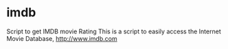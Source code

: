 imdb
====

Script to get IMDB movie Rating
This is a script to easily access the Internet Movie Database, http://www.imdb.com
